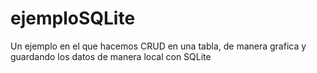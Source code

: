 # ejemploSQLite
Un ejemplo en el que hacemos CRUD en una tabla, de manera grafica y guardando los datos de manera local con SQLite
